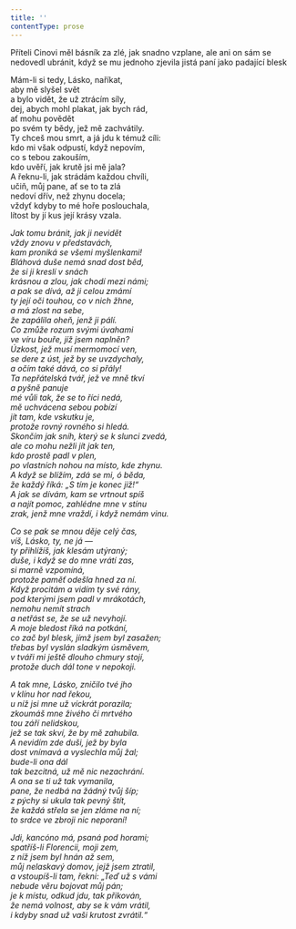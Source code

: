 ```yaml
---
title: ''
contentType: prose
---
```


Příteli Cinovi měl básník za zlé, jak snadno vzplane, ale ani on sám se nedovedl ubránit, když se mu jednoho zjevila jistá paní jako padající blesk

  

Mám-li si tedy, Lásko, naříkat,  
aby mě slyšel svět  
a bylo vidět, že už ztrácím síly,  
dej, abych mohl plakat, jak bych rád,  
ať mohu povědět  
po svém ty bědy, jež mě zachvátily.  
Ty chceš mou smrt, a já jdu k témuž cíli:  
kdo mi však odpustí, když nepovím,  
co s tebou zakouším,  
kdo uvěří, jak krutě jsi mě jala?  
A řeknu-li, jak strádám každou chvíli,  
učiň, můj pane, ať se to ta zlá  
nedoví dřív, než zhynu docela;  
vždyť kdyby to mé hoře poslouchala,  
lítost by jí kus její krásy vzala.

_Jak tomu bránit, jak ji nevidět  
vždy znovu v představách,  
kam proniká se všemi myšlenkami!  
Bláhová duše nemá snad dost běd,  
že si ji kreslí v snách  
krásnou a zlou, jak chodí mezi námi;  
a pak se dívá, až ji celou zmámí  
ty její oči touhou, co v nich žhne,  
a má zlost na sebe,  
že zapálila oheň, jenž ji pálí.  
Co zmůže rozum svými úvahami  
ve víru bouře, jíž jsem naplněn?  
Úzkost, jež musí mermomocí ven,  
se dere z úst, jež by se uvzdychaly,  
a očím také dává, co si přály!  
Ta nepřátelská tvář, jež ve mně tkví  
a pyšně panuje  
mé vůli tak, že se to říci nedá,  
mě uchvácena sebou pobízí  
jít tam, kde vskutku je,  
protože rovný rovného si hledá.  
Skončím jak sníh, který se k slunci zvedá,  
ale co mohu nežli jít jak ten,  
kdo prostě padl v plen,  
po vlastních nohou na místo, kde zhynu.  
A když se blížím, zdá se mi, ó běda,  
že každý říká: „S tím je konec již!“  
A jak se dívám, kam se vrtnout spíš  
a najít pomoc, zahlédne mne v stínu  
zrak, jenž mne vraždí, i když nemám vinu._

_Co se pak se mnou děje celý čas,  
víš, Lásko, ty, ne já —  
ty přihlížíš, jak klesám utýraný;  
duše, i když se do mne vrátí zas,  
si marně vzpomíná,  
protože paměť odešla hned za ní.  
Když procitám a vidím ty své rány,  
pod kterými jsem padl v mrákotách,  
nemohu nemít strach  
a netřást se, že se už nevyhojí.  
A moje bledost říká na potkání,  
co zač byl blesk, jímž jsem byl zasažen;  
třebas byl vyslán sladkým úsměvem,  
v tváři mi ještě dlouho chmury stojí,  
protože duch dál tone v nepokoji._

_A tak mne, Lásko, zničilo tvé jho  
v klínu hor nad řekou,  
u níž jsi mne už víckrát porazila;  
zkoumáš mne živého či mrtvého  
tou září nelidskou,  
jež se tak skví, že by mě zahubila.  
A nevidím zde duši, jež by byla  
dost vnímavá a vyslechla můj žal;  
bude-li ona dál  
tak bezcitná, už mě nic nezachrání.  
A ona se ti už tak vymanila,  
pane, že nedbá na žádný tvůj šíp;  
z pýchy si ukula tak pevný štít,  
že každá střela se jen zláme na ní;  
to srdce ve zbroji nic neporaní!_

_Jdi, kancóno má, psaná pod horami;  
spatříš-li Florencii, moji zem,  
z níž jsem byl hnán až sem,  
můj nelaskavý domov, jejž jsem ztratil,  
a vstoupíš-li tam, řekni: „Teď už s vámi  
nebude věru bojovat můj pán;  
je k místu, odkud jdu, tak přikován,  
že nemá volnost, aby se k vám vrátil,  
i kdyby snad už vaši krutost zvrátil.“_
